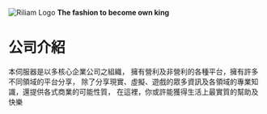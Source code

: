 ![Riliam Logo](https://cdn.discordapp.com/attachments/654578424631001108/758637625480970270/Riliam_logo.png)
**The fashion to become own king**
# 公司介紹
本伺服器是以多核心企業公司之組織，
擁有營利及非營利的各種平台，擁有許多不同領域的平台分享，
除了分享現實、虛擬、遊戲的眾多資訊及各領域的專業知識，還提供各式商業的可能性質，
在這裡，你或許能獲得生活上最實質的幫助及快樂
